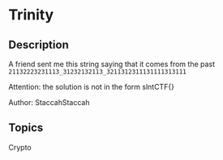 # Trinity

## Description

A friend sent me this string saying that it comes from the past `21132223231113_31232132113_3211312311131111313111`

Attention: the solution is not in the form slntCTF{}

Author: StaccahStaccah

## Topics

Crypto
